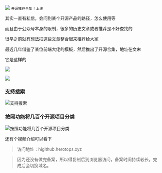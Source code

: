 <img src="/assets/image/241023-open-source-1.png">
<small>开源推荐合集！上线</small>

其实一直有私信，会问到某个开源产品的路径，怎么使用等

而且由于公众号本身的限制，很多的历史文章或者推荐是不好查找的

很早之前就有想法把这些文章整合起来推荐给大家

最近几年借鉴了某位前端大佬的模板，然后推出了开源合集，地址在文末

它是这样的

![](/assets/image/241023-open-source.png)

![](/assets/image/241023-open-source-1.png)

### 支持搜索

![支持搜索](/assets/image/241023-open-source-2.png)

### 按照功能将几百个开源项目分类

![按照功能将几百个开源项目分类](/assets/image/241023-open-source-3.png)


还有个视频介绍可以看下


>访问地址：higithub.herotops.xyz

>因为还没有做完备案，所以得复制后到浏览器访问，备案时间持续较长，完成后会切换域名。